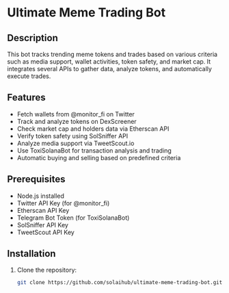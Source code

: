 # Ultimate Meme Trading Bot

## Description
This bot tracks trending meme tokens and trades based on various criteria such as media support, wallet activities, token safety, and market cap. It integrates several APIs to gather data, analyze tokens, and automatically execute trades.

## Features
- Fetch wallets from @monitor_fi on Twitter
- Track and analyze tokens on DexScreener
- Check market cap and holders data via Etherscan API
- Verify token safety using SolSniffer API
- Analyze media support via TweetScout.io
- Use ToxiSolanaBot for transaction analysis and trading
- Automatic buying and selling based on predefined criteria

## Prerequisites
- Node.js installed
- Twitter API Key (for @monitor_fi)
- Etherscan API Key
- Telegram Bot Token (for ToxiSolanaBot)
- SolSniffer API Key
- TweetScout API Key

## Installation

1. Clone the repository:
   ```bash
   git clone https://github.com/solaihub/ultimate-meme-trading-bot.git
